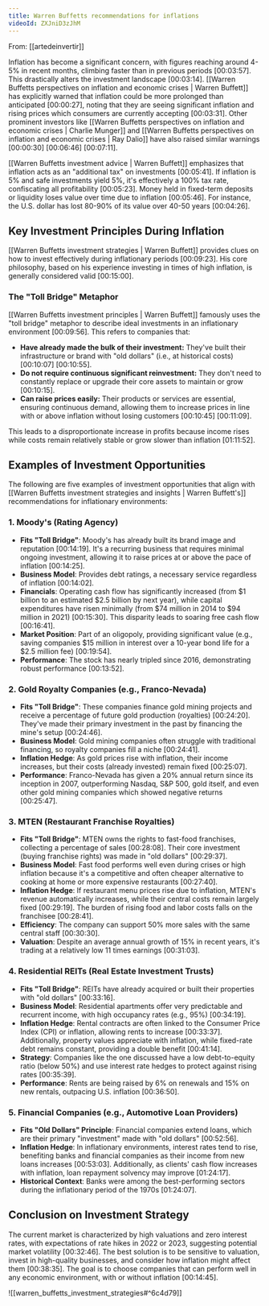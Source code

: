 ```yaml
---
title: Warren Buffetts recommendations for inflations
videoId: ZXJniD3zJhM
---
```


From: [[artedeinvertir]] <br/> 

Inflation has become a significant concern, with figures reaching around 4-5% in recent months, climbing faster than in previous periods <a class="yt-timestamp" data-t="00:03:57">[00:03:57]</a>. This drastically alters the investment landscape <a class="yt-timestamp" data-t="00:03:14">[00:03:14]</a>. [[Warren Buffetts perspectives on inflation and economic crises | Warren Buffett]] has explicitly warned that inflation could be more prolonged than anticipated <a class="yt-timestamp" data-t="00:00:27">[00:00:27]</a>, noting that they are seeing significant inflation and rising prices which consumers are currently accepting <a class="yt-timestamp" data-t="00:03:31">[00:03:31]</a>. Other prominent investors like [[Warren Buffetts perspectives on inflation and economic crises | Charlie Munger]] and [[Warren Buffetts perspectives on inflation and economic crises | Ray Dalio]] have also raised similar warnings <a class="yt-timestamp" data-t="00:00:30">[00:00:30]</a> <a class="yt-timestamp" data-t="00:06:46">[00:06:46]</a> <a class="yt-timestamp" data-t="00:07:11">[00:07:11]</a>.

[[Warren Buffetts investment advice | Warren Buffett]] emphasizes that inflation acts as an "additional tax" on investments <a class="yt-timestamp" data-t="00:05:41">[00:05:41]</a>. If inflation is 5% and safe investments yield 5%, it's effectively a 100% tax rate, confiscating all profitability <a class="yt-timestamp" data-t="00:05:23">[00:05:23]</a>. Money held in fixed-term deposits or liquidity loses value over time due to inflation <a class="yt-timestamp" data-t="00:05:46">[00:05:46]</a>. For instance, the U.S. dollar has lost 80-90% of its value over 40-50 years <a class="yt-timestamp" data-t="00:04:26">[00:04:26]</a>.

## Key Investment Principles During Inflation

[[Warren Buffetts investment strategies | Warren Buffett]] provides clues on how to invest effectively during inflationary periods <a class="yt-timestamp" data-t="00:09:23">[00:09:23]</a>. His core philosophy, based on his experience investing in times of high inflation, is generally considered valid <a class="yt-timestamp" data-t="00:15:00">[00:15:00]</a>.

### The "Toll Bridge" Metaphor
[[Warren Buffetts investment principles | Warren Buffett]] famously uses the "toll bridge" metaphor to describe ideal investments in an inflationary environment <a class="yt-timestamp" data-t="00:09:56">[00:09:56]</a>. This refers to companies that:
*   **Have already made the bulk of their investment:** They've built their infrastructure or brand with "old dollars" (i.e., at historical costs) <a class="yt-timestamp" data-t="00:10:07">[00:10:07]</a> <a class="yt-timestamp" data-t="00:10:55">[00:10:55]</a>.
*   **Do not require continuous significant reinvestment:** They don't need to constantly replace or upgrade their core assets to maintain or grow <a class="yt-timestamp" data-t="00:10:15">[00:10:15]</a>.
*   **Can raise prices easily:** Their products or services are essential, ensuring continuous demand, allowing them to increase prices in line with or above inflation without losing customers <a class="yt-timestamp" data-t="00:10:45">[00:10:45]</a> <a class="yt-timestamp" data-t="00:11:09">[00:11:09]</a>.

This leads to a disproportionate increase in profits because income rises while costs remain relatively stable or grow slower than inflation <a class="yt-timestamp" data-t="00:11:52">[01:11:52]</a>.

## Examples of Investment Opportunities

The following are five examples of investment opportunities that align with [[Warren Buffetts investment strategies and insights | Warren Buffett's]] recommendations for inflationary environments:

### 1. Moody's (Rating Agency)
*   **Fits "Toll Bridge"**: Moody's has already built its brand image and reputation <a class="yt-timestamp" data-t="00:14:19">[00:14:19]</a>. It's a recurring business that requires minimal ongoing investment, allowing it to raise prices at or above the pace of inflation <a class="yt-timestamp" data-t="00:14:25">[00:14:25]</a>.
*   **Business Model**: Provides debt ratings, a necessary service regardless of inflation <a class="yt-timestamp" data-t="00:14:02">[00:14:02]</a>.
*   **Financials**: Operating cash flow has significantly increased (from $1 billion to an estimated $2.5 billion by next year), while capital expenditures have risen minimally (from $74 million in 2014 to $94 million in 2021) <a class="yt-timestamp" data-t="00:15:30">[00:15:30]</a>. This disparity leads to soaring free cash flow <a class="yt-timestamp" data-t="00:16:41">[00:16:41]</a>.
*   **Market Position**: Part of an oligopoly, providing significant value (e.g., saving companies $15 million in interest over a 10-year bond life for a $2.5 million fee) <a class="yt-timestamp" data-t="00:19:54">[00:19:54]</a>.
*   **Performance**: The stock has nearly tripled since 2016, demonstrating robust performance <a class="yt-timestamp" data-t="00:13:52">[00:13:52]</a>.

### 2. Gold Royalty Companies (e.g., Franco-Nevada)
*   **Fits "Toll Bridge"**: These companies finance gold mining projects and receive a percentage of future gold production (royalties) <a class="yt-timestamp" data-t="00:24:20">[00:24:20]</a>. They've made their primary investment in the past by financing the mine's setup <a class="yt-timestamp" data-t="00:24:46">[00:24:46]</a>.
*   **Business Model**: Gold mining companies often struggle with traditional financing, so royalty companies fill a niche <a class="yt-timestamp" data-t="00:24:41">[00:24:41]</a>.
*   **Inflation Hedge**: As gold prices rise with inflation, their income increases, but their costs (already invested) remain fixed <a class="yt-timestamp" data-t="00:25:07">[00:25:07]</a>.
*   **Performance**: Franco-Nevada has given a 20% annual return since its inception in 2007, outperforming Nasdaq, S&P 500, gold itself, and even other gold mining companies which showed negative returns <a class="yt-timestamp" data-t="00:25:47">[00:25:47]</a>.

### 3. MTEN (Restaurant Franchise Royalties)
*   **Fits "Toll Bridge"**: MTEN owns the rights to fast-food franchises, collecting a percentage of sales <a class="yt-timestamp" data-t="00:28:08">[00:28:08]</a>. Their core investment (buying franchise rights) was made in "old dollars" <a class="yt-timestamp" data-t="00:29:37">[00:29:37]</a>.
*   **Business Model**: Fast food performs well even during crises or high inflation because it's a competitive and often cheaper alternative to cooking at home or more expensive restaurants <a class="yt-timestamp" data-t="00:27:40">[00:27:40]</a>.
*   **Inflation Hedge**: If restaurant menu prices rise due to inflation, MTEN's revenue automatically increases, while their central costs remain largely fixed <a class="yt-timestamp" data-t="00:29:19">[00:29:19]</a>. The burden of rising food and labor costs falls on the franchisee <a class="yt-timestamp" data-t="00:28:41">[00:28:41]</a>.
*   **Efficiency**: The company can support 50% more sales with the same central staff <a class="yt-timestamp" data-t="00:30:30">[00:30:30]</a>.
*   **Valuation**: Despite an average annual growth of 15% in recent years, it's trading at a relatively low 11 times earnings <a class="yt-timestamp" data-t="00:31:03">[00:31:03]</a>.

### 4. Residential REITs (Real Estate Investment Trusts)
*   **Fits "Toll Bridge"**: REITs have already acquired or built their properties with "old dollars" <a class="yt-timestamp" data-t="00:33:16">[00:33:16]</a>.
*   **Business Model**: Residential apartments offer very predictable and recurrent income, with high occupancy rates (e.g., 95%) <a class="yt-timestamp" data-t="00:34:19">[00:34:19]</a>.
*   **Inflation Hedge**: Rental contracts are often linked to the Consumer Price Index (CPI) or inflation, allowing rents to increase <a class="yt-timestamp" data-t="00:33:37">[00:33:37]</a>. Additionally, property values appreciate with inflation, while fixed-rate debt remains constant, providing a double benefit <a class="yt-timestamp" data-t="00:41:14">[00:41:14]</a>.
*   **Strategy**: Companies like the one discussed have a low debt-to-equity ratio (below 50%) and use interest rate hedges to protect against rising rates <a class="yt-timestamp" data-t="00:35:39">[00:35:39]</a>.
*   **Performance**: Rents are being raised by 6% on renewals and 15% on new rentals, outpacing U.S. inflation <a class="yt-timestamp" data-t="00:36:50">[00:36:50]</a>.

### 5. Financial Companies (e.g., Automotive Loan Providers)
*   **Fits "Old Dollars" Principle**: Financial companies extend loans, which are their primary "investment" made with "old dollars" <a class="yt-timestamp" data-t="00:52:56">[00:52:56]</a>.
*   **Inflation Hedge**: In inflationary environments, interest rates tend to rise, benefiting banks and financial companies as their income from new loans increases <a class="yt-timestamp" data-t="00:53:03">[00:53:03]</a>. Additionally, as clients' cash flow increases with inflation, loan repayment solvency may improve <a class="yt-timestamp" data-t="01:24:17">[01:24:17]</a>.
*   **Historical Context**: Banks were among the best-performing sectors during the inflationary period of the 1970s <a class="yt-timestamp" data-t="01:24:07">[01:24:07]</a>.

## Conclusion on Investment Strategy

The current market is characterized by high valuations and zero interest rates, with expectations of rate hikes in 2022 or 2023, suggesting potential market volatility <a class="yt-timestamp" data-t="00:32:46">[00:32:46]</a>. The best solution is to be sensitive to valuation, invest in high-quality businesses, and consider how inflation might affect them <a class="yt-timestamp" data-t="00:38:35">[00:38:35]</a>. The goal is to choose companies that can perform well in any economic environment, with or without inflation <a class="yt-timestamp" data-t="00:14:45">[00:14:45]</a>.

![[warren_buffetts_investment_strategies#^6c4d79]]